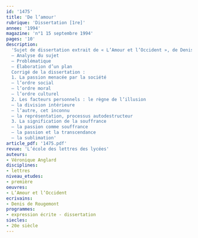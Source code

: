 ```yaml
---
id: '1475'
title: 'De l’amour'
rubrique: 'Dissertation [1re]'
annee: '1994'
magazine: 'n°1 15 septembre 1994'
pages: '10'
description: 
  'Sujet de dissertation extrait de « L’Amour et l’Occident », de Denis de Rougemont…
  – Analyse du sujet
  – Problématique
  – Élaboration d’un plan
  Corrigé de la dissertation :
  1. La passion menacée par la société
  – l’ordre social
  – l’ordre moral
  – l’ordre culturel
  2. Les facteurs personnels : le règne de l’illusion
  – la division intérieure
  – l’autre, cet inconnu
  – la représentation, processus autodestructeur
  3. La signification de la souffrance
  – la passion comme souffrance
  – la passion et la transcendance
  – la sublimation'
article_pdf: '1475.pdf'
revue: 'L’école des lettres des lycées'
auteurs:
- Véronique Anglard
disciplines:
- lettres
niveau_etudes:
- première
oeuvres:
- L’Amour et l’Occident
ecrivains:
- Denis de Rougemont
programmes:
- expression écrite - dissertation
siecles:
- 20e siècle
---
```


